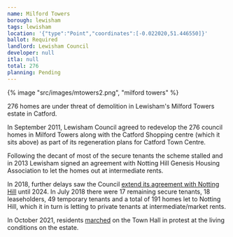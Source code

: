 ```yaml
---
name: Milford Towers
borough: lewisham
tags: lewisham
location: '{"type":"Point","coordinates":[-0.022020,51.446550]}'
ballot: Required
landlord: Lewisham Council
developer: null
itla: null
total: 276
planning: Pending
---
```

{% image "src/images/mtowers2.png", "milford towers" %}

276 homes are under threat of demolition in Lewisham's Milford Towers estate in Catford.

In September 2011, Lewisham Council agreed to redevelop the 276 council homes in Milford Towers along with the Catford Shopping centre (which it sits above) as part of its regeneration plans for Catford Town Centre. 

Following the decant of most of the secure tenants the scheme stalled and in 2013 Lewisham signed an agreement with Notting Hill Genesis Housing Association to let the homes out at intermediate rents.

In 2018, further delays saw the Council [extend its agreement with Notting Hill](http://councilmeetings.lewisham.gov.uk/documents/s58205/Secretary%20of%20State%20Approval%20Milford%20Towers.pdf) until 2024. In July 2018 there were 17 remaining secure tenants, 18 leaseholders, 49 temporary tenants and a total of 191 homes let to Notting Hill, which it in turn is letting to private tenants at intermediate/market rents.

In October 2021, residents [marched](https://londonnewsonline.co.uk/tower-block-residents-march-on-council-offices-in-protest-of-slum-living/) on the Town Hall in protest at the living conditions on the estate.
